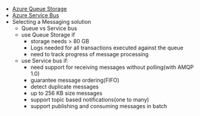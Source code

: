 - [Azure Queue Storage](Azure_Queue_Storage.md)
- [Azure Service Bus](Azure_Service_Bus.md)
- Selecting a Messaging solution
    - Queue vs Service bus
    - use Queue Storage if
        - storage needs > 80 GB
        - Logs needed for all transactions executed against the queue
        - need to track progress of message processing
    - use Service bus if:
        - need support for receiving messages without polling(with AMQP 1.0)
        - guarantee message ordering(FIFO)
        - detect duplicate messages
        - up to 256 KB size messages
        - support topic based notifications(one to many)
        - support publishing and consuming messages in batch